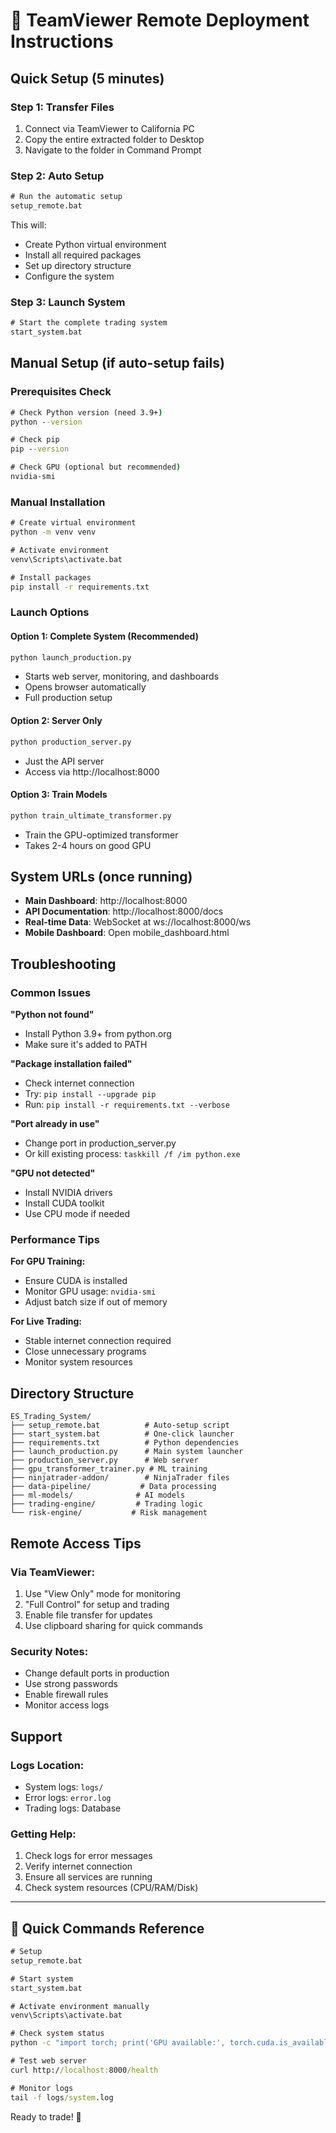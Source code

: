 # 🚀 TeamViewer Remote Deployment Instructions

## Quick Setup (5 minutes)

### Step 1: Transfer Files
1. Connect via TeamViewer to California PC
2. Copy the entire extracted folder to Desktop
3. Navigate to the folder in Command Prompt

### Step 2: Auto Setup
```cmd
# Run the automatic setup
setup_remote.bat
```
This will:
- Create Python virtual environment
- Install all required packages
- Set up directory structure
- Configure the system

### Step 3: Launch System
```cmd
# Start the complete trading system
start_system.bat
```

## Manual Setup (if auto-setup fails)

### Prerequisites Check
```cmd
# Check Python version (need 3.9+)
python --version

# Check pip
pip --version

# Check GPU (optional but recommended)
nvidia-smi
```

### Manual Installation
```cmd
# Create virtual environment
python -m venv venv

# Activate environment
venv\Scripts\activate.bat

# Install packages
pip install -r requirements.txt
```

### Launch Options

#### Option 1: Complete System (Recommended)
```cmd
python launch_production.py
```
- Starts web server, monitoring, and dashboards
- Opens browser automatically
- Full production setup

#### Option 2: Server Only
```cmd
python production_server.py
```
- Just the API server
- Access via http://localhost:8000

#### Option 3: Train Models
```cmd
python train_ultimate_transformer.py
```
- Train the GPU-optimized transformer
- Takes 2-4 hours on good GPU

## System URLs (once running)

- **Main Dashboard**: http://localhost:8000
- **API Documentation**: http://localhost:8000/docs
- **Real-time Data**: WebSocket at ws://localhost:8000/ws
- **Mobile Dashboard**: Open mobile_dashboard.html

## Troubleshooting

### Common Issues

**"Python not found"**
- Install Python 3.9+ from python.org
- Make sure it's added to PATH

**"Package installation failed"**
- Check internet connection
- Try: `pip install --upgrade pip`
- Run: `pip install -r requirements.txt --verbose`

**"Port already in use"**
- Change port in production_server.py
- Or kill existing process: `taskkill /f /im python.exe`

**"GPU not detected"**
- Install NVIDIA drivers
- Install CUDA toolkit
- Use CPU mode if needed

### Performance Tips

**For GPU Training:**
- Ensure CUDA is installed
- Monitor GPU usage: `nvidia-smi`
- Adjust batch size if out of memory

**For Live Trading:**
- Stable internet connection required
- Close unnecessary programs
- Monitor system resources

## Directory Structure
```
ES_Trading_System/
├── setup_remote.bat          # Auto-setup script
├── start_system.bat          # One-click launcher  
├── requirements.txt          # Python dependencies
├── launch_production.py      # Main system launcher
├── production_server.py      # Web server
├── gpu_transformer_trainer.py # ML training
├── ninjatrader-addon/        # NinjaTrader files
├── data-pipeline/           # Data processing
├── ml-models/              # AI models
├── trading-engine/         # Trading logic
└── risk-engine/           # Risk management
```

## Remote Access Tips

### Via TeamViewer:
1. Use "View Only" mode for monitoring
2. "Full Control" for setup and trading
3. Enable file transfer for updates
4. Use clipboard sharing for quick commands

### Security Notes:
- Change default ports in production
- Use strong passwords
- Enable firewall rules
- Monitor access logs

## Support

### Logs Location:
- System logs: `logs/`
- Error logs: `error.log`
- Trading logs: Database

### Getting Help:
1. Check logs for error messages
2. Verify internet connection
3. Ensure all services are running
4. Check system resources (CPU/RAM/Disk)

---

## 🎯 Quick Commands Reference

```cmd
# Setup
setup_remote.bat

# Start system
start_system.bat

# Activate environment manually
venv\Scripts\activate.bat

# Check system status
python -c "import torch; print('GPU available:', torch.cuda.is_available())"

# Test web server
curl http://localhost:8000/health

# Monitor logs
tail -f logs/system.log
```

Ready to trade! 🚀